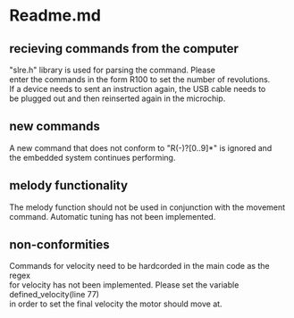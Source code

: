 # Readme.md

## recieving commands from the computer
"slre.h" library is used for parsing the command. Please   
enter the commands in the form R100 to set the number of revolutions.       
If a device needs to sent an instruction again, the USB cable needs to        
be plugged out and then reinserted again in the microchip.      

## new commands
A new command that does not conform to "R(-)?[0..9]\*" is ignored and        
the embedded system continues performing.      

## melody functionality
The melody function should not be used in conjunction with the movement      
command. Automatic tuning has not been implemented.      

## non-conformities
Commands for velocity need to be hardcorded in the main code as the regex      
for velocity has not been implemented. Please set the variable defined_velocity(line 77)   
in order to set the final velocity the motor should move at.    
